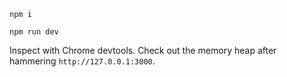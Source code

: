 `npm i`

`npm run dev`

Inspect with Chrome devtools. Check out the memory heap after hammering `http://127.0.0.1:3000`.
